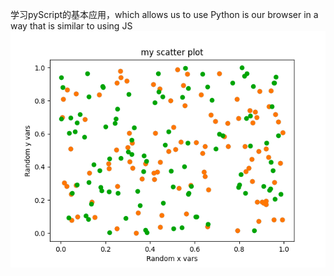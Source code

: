 学习pyScript的基本应用，which allows us to use Python is our browser in a way that is similar to using JS
![img.png](img.png)